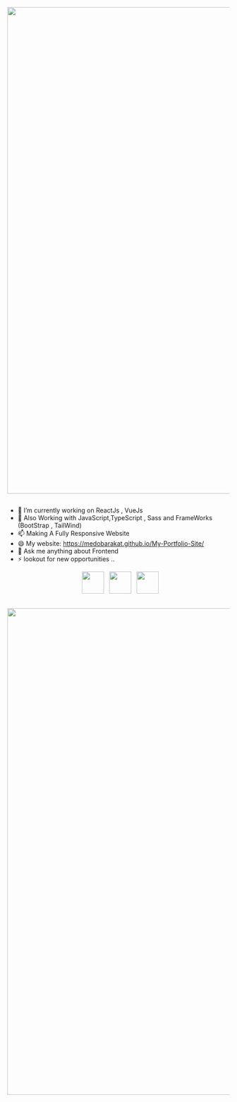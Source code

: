  
 <p align="center">
  <a href="#"><img src="https://i.postimg.cc/vBZvPKzk/Hi-Iam-Ahmed-2.png" width="1100px" title="Header"></a>
</p>
 
##
- 🔭 I’m currently working on ReactJs , VueJs
- 🌱 Also Working with JavaScript,TypeScript , Sass and FrameWorks (BootStrap , TailWind)
- 📫 Making A Fully Responsive Website
- 😄 My website: https://medobarakat.github.io/My-Portfolio-Site/
- 💬 Ask me anything about Frontend
- ⚡ lookout for new opportunities ..


<p align="center">
&nbsp; <a href="https://twitter.com/kota56179936" target="_blank" rel="noopener noreferrer"><img src="https://img.icons8.com/plasticine/100/000000/twitter.png" width="50" /></a>   
&nbsp; <a href="https://linkedin.com/in/ahmed-barakat-098598216/" target="_blank" rel="noopener noreferrer"><img src="https://img.icons8.com/plasticine/100/000000/linkedin.png" width="50" /></a>
&nbsp; <a href="mailto:ahmedbarakat2401@gmail.com" target="_blank" rel="noopener noreferrer"><img src="https://img.icons8.com/plasticine/100/000000/gmail.png"  width="50" /></a>
</p>

##
<p align="center">
  <a href="#"><img src="https://i.postimg.cc/NMQGV5dC/Untitled-design-1.png" width="1100px" title="Footer"></a>
</p>
